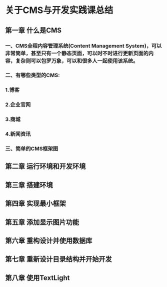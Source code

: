 # 关于CMS与开发实践课总结
## 第一章 什么是CMS
### 一、CMS全程内容管理系统(Content Management System)，可以非常简单，甚至只有一个静态页面，可以时不时进行更新页面的内容，复杂则可以包罗万象，可以和很多人一起使用该系统。
### 二、有哪些类型的CMS:
### 1.博客
### 2.企业官网
### 3.商城
### 4.新闻资讯
### 三、简单的CMS框架图

## 第二章 运行环境和开发环境
## 第三章 搭建环境
## 第四章 实现最小框架
## 第五章 添加显示图片功能
## 第六章 重构设计并使用数据库
## 第七章 重新设计目录结构并开始开发
## 第八章 使用TextLight
